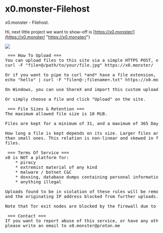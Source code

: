 # x0.monster-Filehost
x0.monster - Filehost.

Hi,
next little project we want to show-off is [https://x0.monster/](https://x0.monster/ "https://x0.monster/")

![](https://x0.monster/nUtpUc_Erm2b.png "")
<pre>
 === How To Upload ===
You can upload files to this site via a simple HTTPS POST, e.g. using curl:
curl -F "file=@/path/to/your/file.jpg" https://x0.monster/

Or if you want to pipe to curl *and* have a file extension, add a "filename":
echo "hello" | curl -F "file=@-;filename=.txt" https://x0.monster/

On Windows, you can use ShareX and import this custom uploader - https://x0.monster/?sharex

Or simply choose a file and click "Upload" on the site.

 === File Sizes & Retention ===
The maximum allowed file size is 10 MiB.

Files are kept for a minimum of 31, and a maximum of 365 Days.

How long a file is kept depends on its size. Larger files are deleted earlier
than small ones. This relation is non-linear and skewed in favour of small
files.

 === Terms Of Service ===
x0 is NOT a platform for:
    * piracy
    * extremist material of any kind
    * malware / botnet C&C
    * doxxing, database dumps containing personal information
    * anything illegal

Uploads found to be in violation of these rules will be removed,
and the originating IP address blocked from further uploads.

Note that Tor exit nodes are blocked by the firewall due to frequent rule violations.

 === Contact ===
If you want to report abuse of this service, or have any other inquiries,
please write an email to x0.monster@proton.me
</pre>
